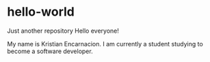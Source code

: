 # hello-world
Just another repository
Hello everyone! 

My name is Kristian Encarnacion. I am currently a student studying to become a software developer. 
